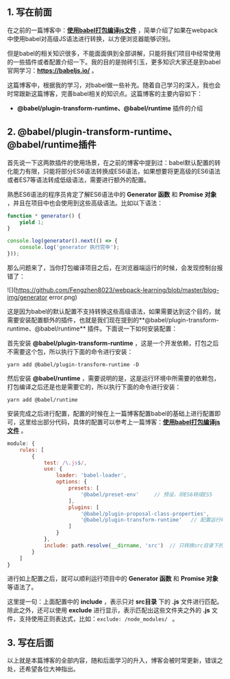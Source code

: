 ## 1. 写在前面

在之前的一篇博客中：**[使用babel打包编译js文件](https://github.com/Fengzhen8023/webpack-learning/blob/master/blog/6.%20%E4%BD%BF%E7%94%A8babel%E6%89%93%E5%8C%85%E7%BC%96%E8%AF%91js%E6%96%87%E4%BB%B6.md)** ，简单介绍了如果在webpack中使用babel对高级JS语法进行转换，以方便浏览器能够识别。

但是babel的相关知识很多，不能面面俱到全部讲解，只能将我们项目中经常使用的一些插件或者配置介绍一下。我的目的是抛砖引玉，更多知识大家还是到babel官网学习：**<https://babeljs.io/>** 。

这篇博客中，根据我的学习，对babel做一些补充。随着自己学习的深入，我也会时常跟新这篇博客，完善babel相关的知识点。这篇博客的主要内容如下：

- **@babel/plugin-transform-runtime、@babel/runtime** 插件的介绍

## 2. @babel/plugin-transform-runtime、@babel/runtime插件 

首先说一下这两款插件的使用场景，在之前的博客中提到过：babel默认配置的转化能力有限，只能将部分ES6语法转换成ES6语法，如果想要将更高级的ES6语法或者ES7等语法转成低级语法，需要进行额外的配置。

熟悉ES6语法的程序员肯定了解ES6语法中的 **Generator 函数** 和 **Promise 对象** ，并且在项目中也会使用到这些高级语法。比如以下语法：

```js
function * generator() {
    yield 1;
}

console.log(generator().next(() => {
    console.log('generator 执行完毕');
}));
```

那么问题来了，当你打包编译项目之后，在浏览器端运行的时候，会发现控制台报错了：

![](https://github.com/Fengzhen8023/webpack-learning/blob/master/blog-img/generator error.png)

这是因为babel的默认配置不支持转换这些高级语法，如果需要达到这个目的，就需要安装配置额外的插件，也就是我们现在提到的**@babel/plugin-transform-runtime、@babel/runtime** 插件。下面说一下如何安装配置：

首先安装 **@babel/plugin-transform-runtime** ，这是一个开发依赖，打包之后不需要这个包，所以执行下面的命令进行安装：

```shell
yarn add @babel/plugin-transform-runtime -D
```

然后安装 **@babel/runtime** ，需要说明的是，这是运行环境中所需要的依赖包，打包编译之后还是也是需要它的，所以执行下面的命令进行安装：

```shell
yarn add @babel/runtime
```

安装完成之后进行配置，配置的时候在上一篇博客配置babel的基础上进行配置即可，这里给出部分代码，具体的配置可以参考上一篇博客：**[使用babel打包编译js文件](https://github.com/Fengzhen8023/webpack-learning/blob/master/blog/6.%20%E4%BD%BF%E7%94%A8babel%E6%89%93%E5%8C%85%E7%BC%96%E8%AF%91js%E6%96%87%E4%BB%B6.md)** 。

```js
module: {
    rules: [
        {
            test: /\.js$/,
            use: {
                loader: 'babel-loader',
                options: {
                    presets: [
                        '@babel/preset-env'     // 预设，将ES6转成ES5
                    ],
                    plugins: [
                        '@babel/plugin-proposal-class-properties',   
                        '@babel/plugin-transform-runtime'	// 配置运行时的转换插件
                    ]
                }
            },
            include: path.resolve(__dirname, 'src')  // 只转换src目录下的代码
        }
    ]
}
```

进行如上配置之后，就可以顺利运行项目中的  **Generator 函数** 和 **Promise 对象** 等语法了。

这里提一句：上面配置中的 **include** ，表示只对 **src目录** 下的 **.js** 文件进行匹配。除此之外，还可以使用 **exclude** 进行显示，表示匹配出这些文件夹之外的 **.js** 文件，支持使用正则表达式，比如：`exclude: /node_modules/ ` 。

## 3. 写在后面

以上就是本篇博客的全部内容，随和后面学习的升入，博客会被时常更新，错误之处，还希望各位大神指出。



















